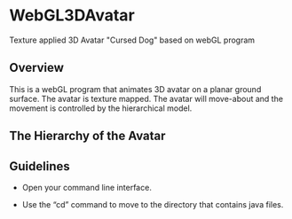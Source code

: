 # WebGL3DAvatar
Texture applied 3D Avatar "Cursed Dog" based on webGL program

## Overview
This is a webGL program that animates 3D avatar on a planar ground surface. The avatar is texture mapped. The avatar will move-about and the movement is controlled by the hierarchical model.

## The Hierarchy of the Avatar


## Guidelines

* Open your command line interface.

* Use the “cd” command to move to the directory that contains java files.

